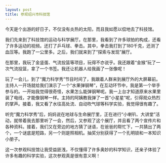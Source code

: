 ```yaml
---
layout: post
title: 参观绍兴市科技馆
---
```



今天是个出游的好日子，不仅没有炎热的太阳，而且我如愿以偿地去了科技馆。

我们先来到了科技馆的运动与科学展厅。在那里，我看到了许多球拍的构成，还看了许多运动的视频。还打了乒乓球、拳击。其中，拳击我打到了180千克，还测了血压等。我跑了一公里多。之后，我们就来到了“探索与发现”展厅。

在那里，我玩了金竖蛋、气流投篮等项目，玩得不亦说乎。我还跟着“金猴”玩了一次气流投篮，拿了一个书签。我还让机器人给我画了一张像呢！

玩了一会儿，到了“魔力科学秀”节目时间了，我跟着人群来到展厅外的大屏幕前。主持人一开场就给我们演示了一个“水果弹钢琴”，在互动环节中，我是第一个举手参与的。一开始我觉得很奇怪，水果怎么能弹钢琴呢。我一上台才知道原来水果里装了电线，才能像钢琴一样。主持的阿姨教我弹了一首“小星星”呢，引得观众热烈的掌声。接着，我又看了水往高处流、自动吹气球等科学实验，我觉得很有趣了。

听完“魔力科学秀”后，妈妈说在地球与生命展厅里，正在进行“小喇叭、大讲堂”活动，就带着我去那里听了一会，然后，又参观了这个展厅，并且看了两个宣传片和各种资料。接着，我们又在旁边的地方猜了谜语，在爸爸的帮忙下，一共猜出了两个，一个谜底是短路，另一个则是照相机。抽奖分别获得了一个孔明锁和一本知识小册子。

这一次参观科技馆让我受益匪浅，不仅懂得了许多奥妙的科学知识，还亲子体验了许多有趣的科学实验，这次参观真是很有意义啊！
